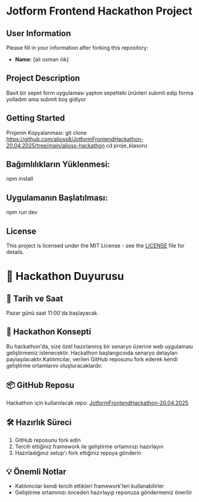 # Jotform Frontend Hackathon Project

## User Information
Please fill in your information after forking this repository:

- **Name**: [ali osman ılık]

## Project Description
Basit bir sepet form uygulaması yaptım sepetteki ürünleri submit edip forma yolladım ama submit boş gidiyor

## Getting Started
Projenin Kopyalanması:
git clone <https://github.com/alioss8/JotformFrontendHackathon-20.04.2025/tree/main/alioss-hackathon>
cd proje_klasoru
## Bağımlılıkların Yüklenmesi:
npm install
## Uygulamanın Başlatılması:
npm run dev


## License
This project is licensed under the MIT License - see the [LICENSE](LICENSE) file for details. 

# 🚀 Hackathon Duyurusu

## 📅 Tarih ve Saat
Pazar günü saat 11:00'da başlayacak.

## 🎯 Hackathon Konsepti
Bu hackathon'da, size özel hazırlanmış bir senaryo üzerine web uygulaması geliştirmeniz istenecektir. Hackathon başlangıcında senaryo detayları paylaşılacaktır.Katılımcılar, verilen GitHub reposunu fork ederek kendi geliştirme ortamlarını oluşturacaklardır.

## 📦 GitHub Reposu
Hackathon için kullanılacak repo: [JotformFrontendHackathon-20.04.2025](https://github.com/erayaydinJF/JotformFrontendHackathon-20.04.2025)

## 🛠️ Hazırlık Süreci
1. GitHub reposunu fork edin
2. Tercih ettiğiniz framework ile geliştirme ortamınızı hazırlayın
3. Hazırladığınız setup'ı fork ettiğiniz repoya gönderin

## 💡 Önemli Notlar
- Katılımcılar kendi tercih ettikleri framework'leri kullanabilirler
- Geliştirme ortamınızı önceden hazırlayıp reponuza göndermeniz önerilir
